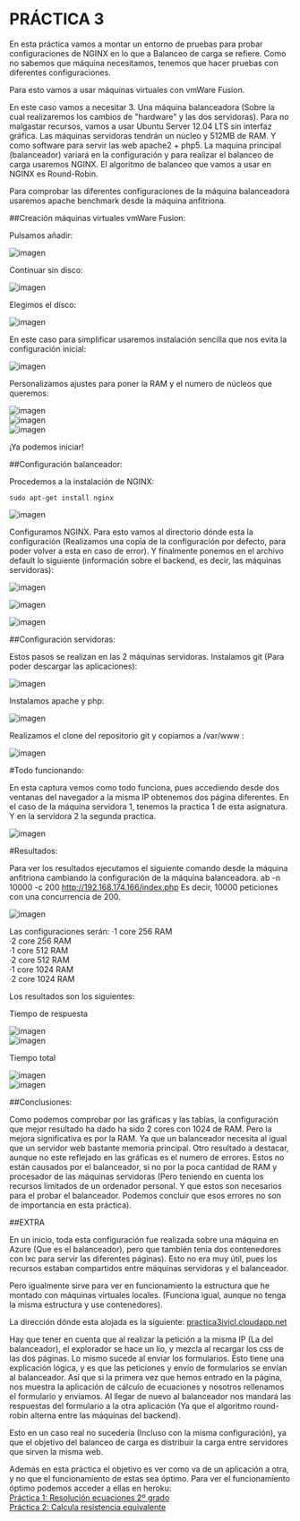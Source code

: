 PRÁCTICA 3
==========

En esta práctica vamos a montar un entorno de pruebas para probar configuraciones de NGINX en lo que a Balanceo de carga se refiere. Como no sabemos que máquina necesitamos, tenemos que hacer pruebas con diferentes configuraciones.

Para esto vamos a usar máquinas virtuales con vmWare Fusion.

En este caso vamos a necesitar 3. Una máquina balanceadora (Sobre la cual realizaremos los cambios de "hardware" y las dos servidoras).
Para no malgastar recursos, vamos a usar Ubuntu Server 12.04 LTS sin interfaz gráfica.
Las máquinas servidoras tendrán un núcleo y 512MB de RAM. Y como software para servir las web apache2 + php5.
La maquina principal (balanceador) variará en la configuración y para realizar el balanceo de carga usaremos NGINX. El algoritmo de balanceo que vamos a usar en NGINX es Round-Robin.

Para comprobar las diferentes configuraciones de la máquina balanceadora usaremos apache benchmark desde la máquina anfitriona.

##Creación máquinas virtuales vmWare Fusion:

Pulsamos añadir:

![](https://github.com/javiercollado/practica3/blob/master/Imagenes/1%20Pulsamos%20a%C3%B1adir.png?raw=true "imagen")

Continuar sin disco:

![](https://github.com/javiercollado/practica3/blob/master/Imagenes/2%20Continuar%20sin%20el%20disco.png?raw=true "imagen")

Elegimos el disco: 

![](https://github.com/javiercollado/practica3/blob/master/Imagenes/3%20Seleccionamos%20disco.png?raw=true "imagen")

En este caso para simplificar usaremos instalación sencilla que nos evita la configuración inicial:

![](https://github.com/javiercollado/practica3/blob/master/Imagenes/4%20Instalacion%20sencilla.png?raw=true "imagen")

Personalizamos ajustes para poner la RAM y el numero de núcleos que queremos:

![](https://github.com/javiercollado/practica3/blob/master/Imagenes/5%20Personalizar%20Ajustes.png?raw=true "imagen")  
![](https://github.com/javiercollado/practica3/blob/master/Imagenes/6%20Procesador%20y%20memoria.png?raw=true "imagen")  
![](https://github.com/javiercollado/practica3/blob/master/Imagenes/7%20Seleccionar%20configuracion.png?raw=true "imagen")


¡Ya podemos iniciar!


##Configuración balanceador:
 
Procedemos a la instalación de NGINX:

	sudo apt-get install nginx

![](https://github.com/javiercollado/practica3/blob/master/Imagenes/Balanceador%201%20Install%20NGINX.png?raw=true "imagen")

Configuramos NGINX. Para esto vamos al directorio dónde esta la configuración (Realizamos una copia de la configuración por defecto, para poder volver a esta en caso de error). Y finalmente ponemos en el archivo default lo siguiente (información sobre el backend, es decir, las máquinas servidoras):

![](https://github.com/javiercollado/practica3/blob/master/Imagenes/Balanceador%202%20configurar%20nginx.png?raw=true "imagen")

![](https://github.com/javiercollado/practica3/blob/master/Imagenes/Balanceador%203%20configurar%20nginx.png?raw=true "imagen")

![](https://github.com/javiercollado/practica3/blob/master/Imagenes/Balanceador%204%20configurar%20nginx.png?raw=true "imagen")

##Configuración servidoras:

Estos pasos se realizan en las 2 máquinas servidoras.
Instalamos git (Para poder descargar las aplicaciones):

![](https://github.com/javiercollado/practica3/blob/master/Imagenes/Servidoras%201%20Install%20git.png?raw=true "imagen")

Instalamos apache y php:

![](https://github.com/javiercollado/practica3/blob/master/Imagenes/Servidoras%202%20install%20apache%20y%20php%20.png?raw=true "imagen")

Realizamos el clone del repositorio git y copiamos a /var/www :

![](https://github.com/javiercollado/practica3/blob/master/Imagenes/Servidoras%203%20git%20clone%20y%20cp.png?raw=true "imagen")

#Todo funcionando:

En esta captura vemos como todo funciona, pues accediendo desde dos ventanas del navegador a la misma IP obtenemos dos página diferentes. En el caso de la máquina servidora 1, tenemos la practica 1 de esta asignatura. Y en la servidora 2 la segunda practica.

![](https://github.com/javiercollado/practica3/blob/master/Imagenes/Prueba%20-%20Funciona%20balanceador.png?raw=true "imagen")

#Resultados:

Para ver los resultados ejecutamos el siguiente comando desde la máquina anfitriona cambiando la configuración de la máquina balanceadora.
	ab -n 10000 -c 200 http://192.168.174.166/index.php
Es decir, 10000 peticiones con una concurrencia de 200.

![](https://github.com/javiercollado/practica3/blob/master/Imagenes/Ejecutando%20ab.png?raw=true "imagen")  

Las configuraciones serán:
·1 core 256 RAM  
·2 core 256 RAM  
·1 core 512 RAM  
·2 core 512 RAM  
·1 core 1024 RAM  
·2 core 1024 RAM  

Los resultados son los siguientes:  

Tiempo de respuesta

![](https://github.com/javiercollado/practica3/blob/master/Imagenes/Tabla%20tRespuesta.png?raw=true "imagen")  
![](https://github.com/javiercollado/practica3/blob/master/Imagenes/Grafico%20tRespuesta.png?raw=true "imagen")  

Tiempo total

![](https://github.com/javiercollado/practica3/blob/master/Imagenes/Tabla%20tTotal.png?raw=true "imagen")  
![](https://github.com/javiercollado/practica3/blob/master/Imagenes/Grafico%20tTotal.png?raw=true "imagen")  

##Conclusiones:

Como podemos comprobar por las gráficas y las tablas, la configuración que mejor resultado ha dado ha sido 2 cores con 1024 de RAM. Pero la mejora significativa es por la RAM. Ya que un balanceador necesita al igual que un servidor web bastante memoria principal. 
Otro resultado a destacar, aunque no este reflejado en las gráficas es el numero de errores. Estos no están causados por el balanceador, si no por la poca cantidad de RAM y procesador de las máquinas servidoras (Pero teniendo en cuenta los recursos limitados de un ordenador personal. Y que estos son necesarios para el probar el balanceador. Podemos concluir que esos errores no son de importancia en esta práctica).


##EXTRA

En un inicio, toda esta configuración fue realizada sobre una máquina en Azure (Que es el balanceador), pero que también tenia dos contenedores con lxc para servir las diferentes páginas). 
Esto no era muy útil, pues los recursos estaban compartidos entre máquinas servidoras y el balanceador. 

Pero igualmente sirve para ver en funcionamiento la estructura que he montado con máquinas virtuales locales. (Funciona igual, aunque no tenga la misma estructura y use contenedores).

La dirección dónde esta alojada es la siguiente:
[practica3ivjcl.cloudapp.net](http://practica3ivjcl.cloudapp.net)


Hay que tener en cuenta que al realizar la petición a la misma IP (La del balanceador), el explorador se hace un lío, y mezcla al recargar los css de las dos páginas. Lo mismo sucede al enviar los formularios.
Esto tiene una explicación lógica, y es que las peticiones y envío de formularios se envían al balanceador. Así que si la primera vez que hemos entrado en la página, nos muestra la aplicación de cálculo de ecuaciones y nosotros rellenamos el formulario y enviamos. Al llegar de nuevo al balanceador nos mandará las respuestas del formulario a la otra aplicación (Ya que el algoritmo round-robin alterna entre las máquinas del backend).

Esto en un caso real no sucedería (Incluso con la misma configuración), ya que el objetivo del balanceo de carga es distribuir la carga entre servidores que sirven la misma web. 

Además en esta práctica el objetivo es ver como va de un aplicación a otra, y no que el funcionamiento de estas sea óptimo. Para ver el funcionamiento óptimo podemos acceder a ellas en heroku:  
[Práctica 1: Resolución ecuaciones 2º grado](http://segundogradopractica1ivjcl.herokuapp.com/)  
[Práctica 2: Calcula resistencia equivalente](http://resitenciasp2ivjcl.herokuapp.com/)